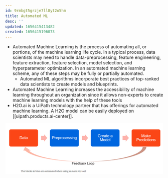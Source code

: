 ```yaml
---
id: 9rmbgt5grzje7ll8yt2o5hm
title: Automated ML
desc: ''
updated: 1656415413482
created: 1656415196073
---
```


- Automated Machine Learning is the process of automating all, or portions, of the machine learning life cycle. In a typical process, data scientists may need to handle data-preprocessing, feature engineering, feature extraction, feature selection, model selection, and hyperparameter optimization. In an automated machine learning scheme, any of these steps may be fully or partially automated.
  - Automated ML algorithms incorporate best practices of top-ranked data scientists to create models and blueprints.
- Automated Machine Learning increases the accessibility of machine learning throughout an organization since it allows non-experts to create machine learning models with the help of these tools
- H2O.ai is a UiPath technology partner that has offerings for automated machine learning. A H2O model can be easily deployed on [[uipath.products.ai-center]].

![Automated Machine Learning](/assets/images/2022-06-28-16-53-26.png)
